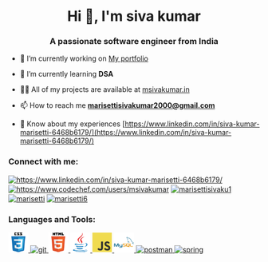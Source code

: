 <h1 align="center">Hi 👋, I'm siva kumar</h1>
<h3 align="center">A passionate software engineer from India</h3>

- 🔭 I’m currently working on [My portfolio](https://msivakumar.in)

- 🌱 I’m currently learning **DSA**

- 👨‍💻 All of my projects are available at [msivakumar.in](msivakumar.in)

- 📫 How to reach me **marisettisivakumar2000@gmail.com**

- 📄 Know about my experiences [https://www.linkedin.com/in/siva-kumar-marisetti-6468b6179/](https://www.linkedin.com/in/siva-kumar-marisetti-6468b6179/)

<h3 align="left">Connect with me:</h3>
<p align="left">
<a href="https://linkedin.com/in/https://www.linkedin.com/in/siva-kumar-marisetti-6468b6179/" target="blank"><img align="center" src="https://raw.githubusercontent.com/rahuldkjain/github-profile-readme-generator/master/src/images/icons/Social/linked-in-alt.svg" alt="https://www.linkedin.com/in/siva-kumar-marisetti-6468b6179/" height="30" width="40" /></a>
<a href="https://www.codechef.com/users/https://www.codechef.com/users/msivakumar" target="blank"><img align="center" src="https://cdn.jsdelivr.net/npm/simple-icons@3.1.0/icons/codechef.svg" alt="https://www.codechef.com/users/msivakumar" height="30" width="40" /></a>
<a href="https://www.hackerrank.com/marisettisivaku1" target="blank"><img align="center" src="https://raw.githubusercontent.com/rahuldkjain/github-profile-readme-generator/master/src/images/icons/Social/hackerrank.svg" alt="marisettisivaku1" height="30" width="40" /></a>
<a href="https://www.leetcode.com/marisetti" target="blank"><img align="center" src="https://raw.githubusercontent.com/rahuldkjain/github-profile-readme-generator/master/src/images/icons/Social/leet-code.svg" alt="marisetti" height="30" width="40" /></a>
<a href="https://www.hackerearth.com/marisetti6" target="blank"><img align="center" src="https://raw.githubusercontent.com/rahuldkjain/github-profile-readme-generator/master/src/images/icons/Social/hackerearth.svg" alt="marisetti6" height="30" width="40" /></a>
</p>

<h3 align="left">Languages and Tools:</h3>
<p align="left"> <a href="https://www.w3schools.com/css/" target="_blank" rel="noreferrer"> <img src="https://raw.githubusercontent.com/devicons/devicon/master/icons/css3/css3-original-wordmark.svg" alt="css3" width="40" height="40"/> </a> <a href="https://git-scm.com/" target="_blank" rel="noreferrer"> <img src="https://www.vectorlogo.zone/logos/git-scm/git-scm-icon.svg" alt="git" width="40" height="40"/> </a> <a href="https://www.w3.org/html/" target="_blank" rel="noreferrer"> <img src="https://raw.githubusercontent.com/devicons/devicon/master/icons/html5/html5-original-wordmark.svg" alt="html5" width="40" height="40"/> </a> <a href="https://www.java.com" target="_blank" rel="noreferrer"> <img src="https://raw.githubusercontent.com/devicons/devicon/master/icons/java/java-original.svg" alt="java" width="40" height="40"/> </a> <a href="https://developer.mozilla.org/en-US/docs/Web/JavaScript" target="_blank" rel="noreferrer"> <img src="https://raw.githubusercontent.com/devicons/devicon/master/icons/javascript/javascript-original.svg" alt="javascript" width="40" height="40"/> </a> <a href="https://www.mysql.com/" target="_blank" rel="noreferrer"> <img src="https://raw.githubusercontent.com/devicons/devicon/master/icons/mysql/mysql-original-wordmark.svg" alt="mysql" width="40" height="40"/> </a> <a href="https://postman.com" target="_blank" rel="noreferrer"> <img src="https://www.vectorlogo.zone/logos/getpostman/getpostman-icon.svg" alt="postman" width="40" height="40"/> </a> <a href="https://spring.io/" target="_blank" rel="noreferrer"> <img src="https://www.vectorlogo.zone/logos/springio/springio-icon.svg" alt="spring" width="40" height="40"/> </a> </p>
